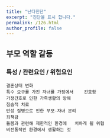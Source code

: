 ```yaml
---
title: "난다진단"
excerpt: "진단을 표시 합니다."
permalink: /126.html
author_profile: false
---
```

## 부모 역할 갈등



### 특성 / 관련요인 / 위험요인

>   

    결혼상태 변화
    특수 요구를 가진 자녀를 가정에서    간호함
    가정간호로 인한 가족생활의 방해
    침습적 치료
    만성 질병으로 인한 부모-자녀 분리
    죄책감
    돌봄과 관련해 제한적인 환경에   처하게 될 위협
    비전통적인 환경에서 생활하는 것
